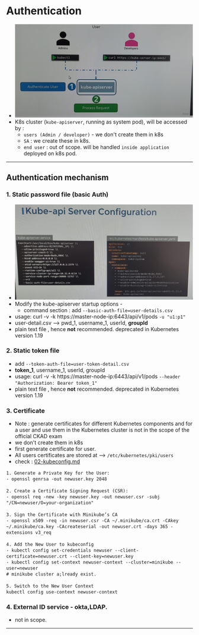 # Authentication
- ![img.png](../99_img/security/01/img.png)
- K8s cluster (`kube-apiserver`, running as system pod), will be accessed by :
  - `users (Admin / developer)` - we don't create them in k8s 
  - `SA` : we create these in k8s.
  - `end user` : out of scope. will be handled `inside application` deployed on k8s pod.

---
## Authentication mechanism
### 1. Static password file  (basic Auth)
  - ![img_2.png](../99_img/security/01/img_2.png)
  - Modify the kube-apiserver startup options -
    - command section : add `--basic-auth-file=user-details.csv`
  - usage: curl -v -k https://master-node-ip:6443/api/v1/pods `-u "u1:p1"`
  - user-detail.csv --> pwd_1, username_1, userId, **groupId**
  - plain text file , hence **not** recommended. deprecated in Kubernetes version 1.19

### 2. Static token file
  - add `--token-auth-file=user-token-detail.csv` 
  - **token_1**, username_1, userId, groupId
  - usage: curl -v -k https://master-node-ip:6443/api/v1/pods `--header "Authorization: Bearer token_1"`
  - plain text file , hence **not** recommended. deprecated in Kubernetes version 1.19

### 3. Certificate
-  Note : generate certificates for different Kubernetes components and for a user and use them in the Kubernetes cluster is not in the scope of the official CKAD exam
- we don't create them in k8s
- first generate certificate for user. 
- All users certificates are stored at  --> `/etc/kubernetes/pki/users`
- check : [02-kubeconfig.md](./02-kubeConfig-file.md)
```
1. Generate a Private Key for the User:
- openssl genrsa -out newuser.key 2048

2. Create a Certificate Signing Request (CSR):
- openssl req -new -key newuser.key -out newuser.csr -subj "/CN=newuser/O=your-organization"

3. Sign the Certificate with Minikube’s CA
- openssl x509 -req -in newuser.csr -CA ~/.minikube/ca.crt -CAkey ~/.minikube/ca.key -CAcreateserial -out newuser.crt -days 365 -extensions v3_req

4. Add the New User to kubeconfig
- kubectl config set-credentials newuser --client-certificate=newuser.crt --client-key=newuser.key
- kubectl config set-context newuser-context --cluster=minikube --user=newuser
# minikube cluster a;lready exist.

5. Switch to the New User Context
kubectl config use-context newuser-context

```

### 4. External ID service - okta,LDAP.
- not in scope.

---
